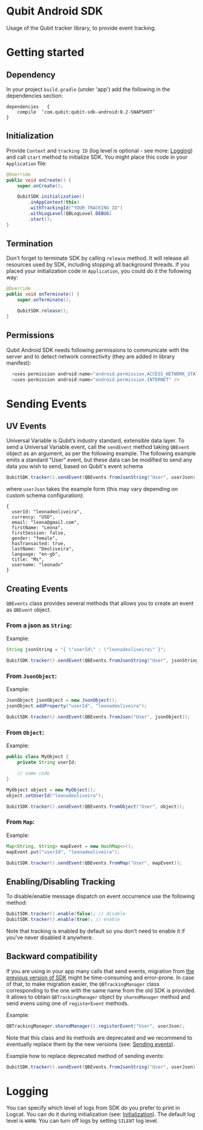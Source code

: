 # Qubit Android SDK

Usage of the Qubit tracker library, to provide event tracking.

# Getting started

## Dependency

In your project `build.gradle` (under 'app') add the following in the dependencies section:

```
dependencies   {
    compile  ‘com.qubit:qubit-sdk-android:0.2-SNAPSHOT’
}
```

## Initialization

Provide `Context` and `tracking ID` (log level is optional - see more: [Logging](#logging)) and call `start` method to initialize SDK. You might place this code in your `Application` file:

```java
@Override
public void onCreate() {
    super.onCreate();

    QubitSDK.initialization()
        .inAppContext(this)
        .withTrackingId("YOUR_TRACKING_ID")
        .withLogLevel(QBLogLevel.DEBUG)
        .start();
}
```

## Termination

Don't forget to terminate SDK by calling `release` method. It will release all resources used by SDK, including stopping all background threads.
If you placed your initialization code in `Application`, you could do it the following way:

```java
@Override
public void onTerminate() {
    super.onTerminate();

    QubitSDK.release();
}
```

## Permissions
Qubit Android SDK needs following permissions to communicate with the server and to detect network connectivity (they are added in library manifest):

```java
  <uses-permission android:name="android.permission.ACCESS_NETWORK_STATE"/>
  <uses-permission android:name="android.permission.INTERNET" />
```

# Sending Events

## UV Events
Universal Variable is Qubit’s industry standard, extensible data layer. To send a Universal Variable event, call the `sendEvent` method taking `QBEvent` object as an argument, as per the following example. The following example emits a standard “User” event, but these data can be modified to send any data you wish to send, based on Qubit's event schema

```java
QubitSDK.tracker().sendEvent(QBEvents.fromJsonString("User", userJson));
```

where `userJson` takes the example form (this may vary depending on custom schema configuration):

```
{
  userId: "leonadeoliveira",
  currency: "USD",
  email: "leona@gmail.com",
  firstName: "Leona",
  firstSession: false,
  gender: "female",
  hasTransacted: true,
  lastName: "Deoliveira",
  language: "en-gb",
  title: "Ms",
  username: "leonadv"
}
```

## Creating Events

`QBEvents` class provides several methods that allows you to create an event as `QBEvent` object.

### From a json as `String`:

Example:

```java
String jsonString = "{ \"userId\" : \"leonadeoliveira\" }";

QubitSDK.tracker().sendEvent(QBEvents.fromJsonString("User", jsonString));
```

### From `JsonObject`:

Example:

```java
JsonObject jsonObject = new JsonObject();
jsonObject.addProperty("userId", "leonadeoliveira");

QubitSDK.tracker().sendEvent(QBEvents.fromJson("User", jsonObject));
```

### From `Object`:

Example:

```java
public class MyObject {
    private String userId;

    // some code
}
```

```java
MyObject object = new MyObject();
object.setUserId("leonadeoliveira");

QubitSDK.tracker().sendEvent(QBEvents.fromObject("User", object));
```

### From `Map`:

Example:

```java
Map<String, String> mapEvent = new HashMap<>();
mapEvent.put("userId", "leonadeoliveira");

QubitSDK.tracker().sendEvent(QBEvents.fromMap("User", mapEvent));
```

## Enabling/Disabling Tracking
To disable/enable message dispatch on event occurrence use the following method:

```java
QubitSDK.tracker().enable(false); // disable
QubitSDK.tracker().enable(true); // enable
```

Note that tracking is enabled by default so you don't need to enable it if you've never disabled it anywhere.

## Backward compatibility

If you are using in your app many calls that send events, migration from [the previous version of SDK](https://github.com/qubitdigital/android-tracker) might be time-consuming and error-prone.
In case of that, to make migration easier, the `QBTrackingManager` class corresponding to the one with the same name from the old SDK is provided.
It allows to obtain `QBTrackingManager` object by `sharedManager` method and send evens using one of `registerEvent` methods.

Example:

```java
QBTrackingManager.sharedManager().registerEvent("User", userJson);
```

Note that this class and its methods are deprecated and we recommend to eventually replace them by the new versions (see: [Sending events](#sending-events)).

Example how to replace deprecated method of sending events:

```java
QubitSDK.tracker().sendEvent(QBEvents.fromJsonString("User", userJson));
```

# Logging

You can specify which level of logs from SDK do you prefer to print in Logcat. You can do it during initialization (see: [Initialization](#initialization)). The default log level is `WARN`. You can turn off logs by setting `SILENT` log level.
